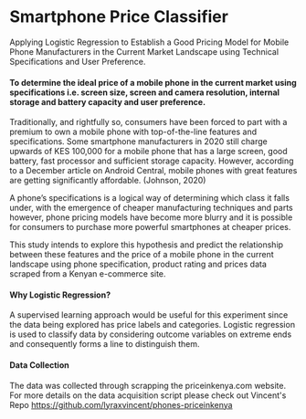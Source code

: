 # Smartphone Price Classifier
Applying Logistic Regression to Establish a Good Pricing Model for Mobile Phone Manufacturers in the Current Market Landscape using Technical Specifications and User Preference.

#### To determine the ideal price of a mobile phone in the current market using specifications i.e. screen size, screen and camera resolution, internal storage and battery capacity and user preference.

Traditionally, and rightfully so, consumers have been forced to part with a premium to own a mobile phone with top-of-the-line features and specifications. Some smartphone manufacturers in 2020 still charge upwards of KES 100,000 for a mobile phone that has a large screen, good battery, fast processor and sufficient storage capacity. However, according to a December article on Android Central, mobile phones with great features are getting significantly affordable. (Johnson, 2020)

A phone’s specifications is a logical way of determining which class it falls under, with the emergence of cheaper manufacturing techniques and parts however, phone pricing models have become more blurry and it is possible for consumers to purchase more powerful smartphones at cheaper prices.

This study intends to explore this hypothesis and predict the relationship between these features and the price of a mobile phone in the current landscape using phone specification, product rating and prices data scraped from a Kenyan e-commerce site.

#### Why Logistic Regression?

A supervised learning approach would be useful for this experiment since the data being explored has price labels and categories. Logistic regression is used to classify data by considering outcome variables on extreme ends and consequently forms a line to distinguish them.

#### Data Collection

The data was collected through scrapping the priceinkenya.com website. For more details on the data acquisition script please check out Vincent's Repo https://github.com/lyraxvincent/phones-priceinkenya 
